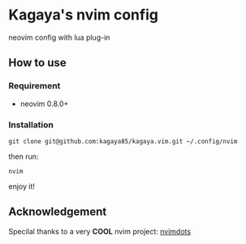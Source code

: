 # Kagaya's nvim config

neovim config with lua plug-in

## How to use

### Requirement

- neovim 0.8.0+

### Installation

```
git clone git@github.com:kagaya85/kagaya.vim.git ~/.config/nvim
```

then run:

```
nvim
```

enjoy it!

## Acknowledgement

Specilal thanks to a very **COOL** nvim project: [nvimdots](https://github.com/ayamir/nvimdots)
